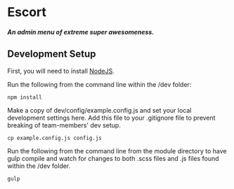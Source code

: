 # Escort
##### An admin menu of extreme super awesomeness.

## Development Setup

First, you will need to install [NodeJS](https://nodejs.org/en/download/package-manager/).

Run the following from the command line within the /dev folder:

    npm install

Make a copy of dev/config/example.config.js and set your local development
settings here. Add this file to your .gitignore file to prevent breaking of
team-members' dev setup.

    cp example.config.js config.js

Run the following from the command line from the module directory to have gulp
compile and watch for changes to both .scss files and .js files found within
the /dev folder.

    gulp

